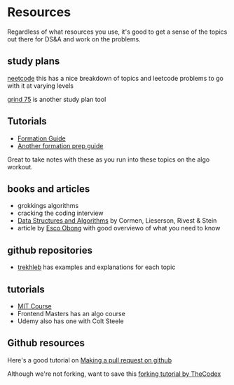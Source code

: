# Resources
Regardless of what resources you use, it's good to get a sense of the topics out there for DS&A and work on the problems. 

## study plans
[neetcode](https://neetcode.io) this has a nice breakdown of topics and leetcode problems to go with it at varying levels

[grind 75](https://www.techinterviewhandbook.org/grind75?weeks=26&hours=1&difficulty=Easy) is another study plan tool

## Tutorials
- [Formation Guide](https://formation.dev/guide/)
- [Another formation prep guide](https://coda.io/d/Formation-Prep-Guides_dLgfv6zUM1C/Web-Frontend_suAGa#_lu8ML)


Great to take notes with these as you run into these topics on the algo workout.

## books and articles
- grokkings algorithms 
- cracking the coding interview
- [Data Structures and Algorithms](https://edutechlearners.com/download/Introduction_to_algorithms-3rd%20Edition.pdf) by Cormen, Lieserson, Rivest & Stein
- article by [Esco Obong](https://medium.com/swlh/how-to-study-for-data-structures-and-algorithms-interviews-at-faang-65043e00b5df) with good overviewo of what you need to know

## github repositories
- [trekhleb](https://github.com/trekhleb/javascript-algorithms) has examples and explanations for each topic

## tutorials
- [MIT Course](https://medium.com/swlh/how-to-study-for-data-structures-and-algorithms-interviews-at-faang-65043e00b5df)
- Frontend Masters has an algo course
- Udemy also has one with Colt Steele

## Github resources
Here's a good tutorial on [Making a pull request on github](https://docs.github.com/en/get-started/quickstart/contributing-to-projects)

Although we're not forking, want to save this [forking tutorial by TheCodex](https://www.youtube.com/watch?v=nT8KGYVurIU)


